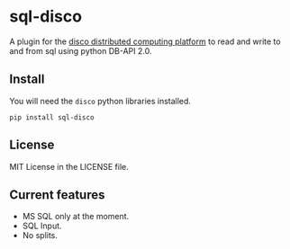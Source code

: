 sql-disco
=========

A plugin for the [disco distributed computing platform](http://discoproject.org) to read and write to and from sql using python DB-API 2.0.

## Install

You will need the `disco` python libraries installed.

```
pip install sql-disco
```

## License

MIT License in the LICENSE file.

## Current features

- MS SQL only at the moment.
- SQL Input.
- No splits.